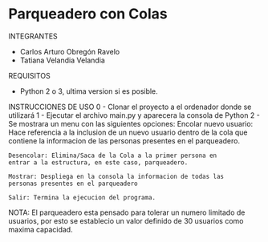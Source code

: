 # Parqueadero con Colas
INTEGRANTES
 - Carlos Arturo Obregón Ravelo
 - Tatiana Velandia Velandia
 
REQUISITOS
 - Python 2 o 3, ultima version si es posible.
 
INSTRUCCIONES DE USO
 0 - Clonar el proyecto a el ordenador donde se utilizará
 1 - Ejecutar el archivo main.py y aparecera la consola de Python
 2 - Se mostrara un menu con las siguientes opciones:
    Encolar nuevo usuario: Hace referencia a la inclusion de un
	nuevo usuario dentro de la cola que contiene la informacion de
	las personas presentes en el parqueadero.
	
	Desencolar: Elimina/Saca de la Cola a la primer persona en
	entrar a la estructura, en este caso, parqueadero.
	
	Mostrar: Despliega en la consola la informacion de todas las 
	personas presentes en el parqueadero
	
	Salir: Termina la ejecucion del programa.
	
NOTA: El parqueadero esta pensado para tolerar un numero limitado
de usuarios, por esto se establecio un valor definido de 30 
usuarios como maxima capacidad.